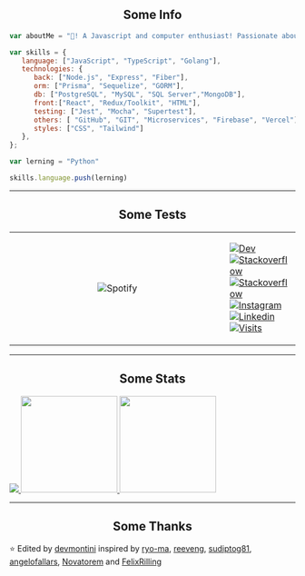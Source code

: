 <h2 align="center"> Some Info </h2>

```javascript
var aboutMe = "👋! A Javascript and computer enthusiast! Passionate about backend and cheatsheets."

var skills = {
   language: ["JavaScript", "TypeScript", "Golang"],
   technologies: {
      back: ["Node.js", "Express", "Fiber"],
      orm: ["Prisma", "Sequelize", "GORM"],
      db: ["PostgreSQL", "MySQL", "SQL Server","MongoDB"],
      front:["React", "Redux/Toolkit", "HTML"],
      testing: ["Jest", "Mocha", "Supertest"],
      others: [ "GitHub", "GIT", "Microservices", "Firebase", "Vercel"],
      styles: ["CSS", "Tailwind"]
   },
};

var lerning = "Python"

skills.language.push(lerning)

```

---

<h2 align="center">  Some Tests </h2>

<table width="100%" display="flex" justify="center" align="center"> 
  <td width="85%" display="flex" justify="center" align="center">

     
![Spotify](https://novatorem-devmontini.vercel.app/api/spotify?background_color=0d1117)
     
  </td>
  <td width="15%">
     
[![Dev](https://img.shields.io/badge/dev%20-%230077B5.svg?&style=flat&logo=dev&logoColor=white)](https://dev.to/devmontini)
[![Stackoverflow](https://img.shields.io/badge/stackoverflow%20-%23DA8100.svg?&style=flat&logo=stackoverflow&logoColor=white)](https://es.stackoverflow.com/users/210275/franco-montini)
[![Stackoverflow](https://img.shields.io/badge/Spotify%20-%2337A60D.svg?&style=flat&logo=spotify&logoColor=white)](https://open.spotify.com/user/11148925557)
[![Instagram](https://img.shields.io/badge/Instagram%20-%23E4405F.svg?&style=flat&logo=instagram&logoColor=white)](https://www.instagram.com/fran_montini/)
[![Linkedin](https://img.shields.io/badge/Linkedin%20-%230077B5.svg?&style=flat&logo=linkedin&logoColor=white)](https://www.linkedin.com/in/devmontini/)
[![Visits](https://komarev.com/ghpvc/?username=devmontini&logo=GitHub&label=Visits&color=336699&logoColor=white&style=flat-square)](https://github.com/devmontini)

     
  </td>
</table>

---

<h2 align="center"> Some Stats </h2>

<div>
   <a href="https://github.com/devmontini?tab=repositories" target="_blank">
      <img src="https://github-profile-trophy.vercel.app/?username=devmontini&column=8&theme=onedark&no-frame=true"/>
   </a>
   
   <a href="https://github.com/devmontini?tab=repositories" target="_blank">
      <img height="170" src="https://github-readme-stats.vercel.app/api?username=devmontini&theme=onedark&show_icons=true&include_all_commits=true&hide_border=true&hide=issues&nbsp;Stats&title_color=a9b665&icon_color=e3a84e&text_color=dfbf8e&bg_color=282828&count_private=true" />
   </a>
   
   <a href="https://github.com/devmontini?tab=repositories" target="_blank">
      <img height="170" src="https://github-readme-stats.vercel.app/api/top-langs/?username=devmontini&layout=compact&theme=onedark&hide_border=true&title_color=a9b665&icon_color=e3a84e&text_color=dfbf8e&bg_color=282828&;Language&nbsp;Stats" />
   </a>
</div>

---

<h2 align="center"> Some Thanks </h2>

⭐️ Edited by [devmontini](https://github.com/devmontini) inspired by [ryo-ma](https://github.com/ryo-ma), [reeveng](https://github.com/reeveng), [sudiptog81](https://github.com/sudiptog81), [angelofallars](https://github.com/angelofallars), [Novatorem](https://github.com/novatorem) and [FelixRilling](https://github.com/FelixRilling)  
